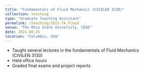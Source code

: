 ```yaml
---
title: "Fundamentals of Fluid Mechanics (CIVILEN 3130)"
collection: teaching
type: "Graduate Teaching Assistant"
permalink: /teaching/2021-TA_Fluid
venue: "The Ohio State University, CEGE"
date: 2021-08-25
location: "Columbus, USA"
---
```


* Taught several lectures in the fundamentals of Fluid Mechanics (CIVILEN 3130)
* Held office hours
* Graded final exams and project reports



<!-- ---
title: "Graduate Research Assistant \| MAE Department \| The Ohio State University \| Spring 2019 – Fall 2019"
collection: researches
date: 2020-01-01
venue: ' '
permalink: /researches/2022-01-01-GRA-MAE
---


* Developed discretized dynamic model of energy and mass transport in a solar Metal Organic Framework
(MOF)-based cooling system in Modelica language and EES.
* Articulated pathway to near-theoretical maximum efficiency desiccant dehumidification using MOFs
through extensive physics-based modeling and optimization campaign.
* Developed air conditioning concept with coefficient of performance 2.7-6 times that of traditional
systems.
* Collaborated with Chemists, Chemical Engineers, and private companies to develop air conditioning
system using novel desiccant materials.
* Designed experiments to investigate moisture absorption/desorption performance of MOF-based
membranes under a variety of conditions.
* Led writing efforts on five peer-reviewed papers.
* Characterized flexibility of HVAC loads as part of Connected Communities project. -->